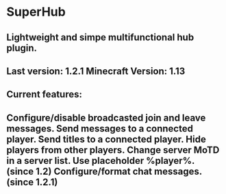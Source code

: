 # SuperHub
Lightweight and simpe multifunctional hub plugin.
------------------------------------------------------
Last version: 1.2.1 Minecraft Version: 1.13
------------------------------------------------------
Current features:
------------------------------------------------------
Configure/disable broadcasted join and leave messages.
Send messages to a connected player.
Send titles to a connected player.
Hide players from other players.
Change server MoTD in a server list.
Use placeholder %player%. (since 1.2)
Configure/format chat messages. (since 1.2.1)
------------------------------------------------------
